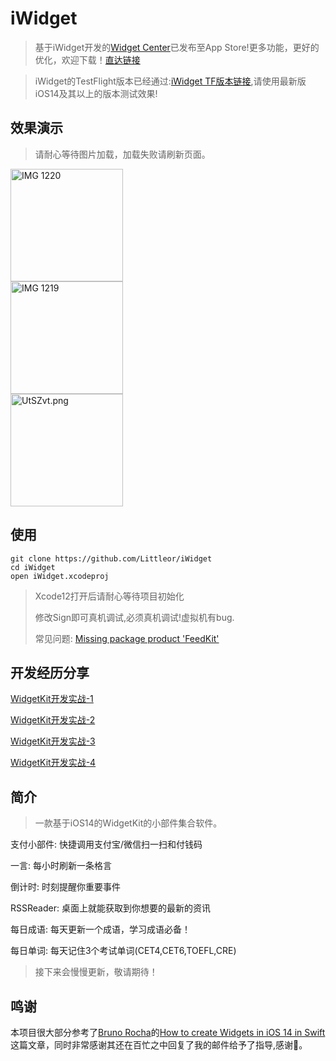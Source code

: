 #  iWidget

> 基于iWidget开发的[Widget Center](https://apps.apple.com/cn/app/id1522986813)已发布至App Store!更多功能，更好的优化，欢迎下载！[直达链接](https://apps.apple.com/cn/app/id1522986813)

> iWidget的TestFlight版本已经通过:[iWidget TF版本链接](https://testflight.apple.com/join/fQTPHyyx),请使用最新版iOS14及其以上的版本测试效果!

## 效果演示
> 请耐心等待图片加载，加载失败请刷新页面。


<div style="display:flex;flex-direction:column;flex-wrap: nowrap;">
<!--<img width="40%" src="https://s1.ax1x.com/2020/06/27/N66AAO.gif" alt="Demo.gif" border="0" />-->
<img width="180px" src="https://s1.ax1x.com/2020/07/08/UELwGT.png" alt="IMG 1220" border="0">
<img width="180px" src="https://s1.ax1x.com/2020/07/08/UEL0RU.png" alt="IMG 1219" border="0">
<img width="180px" src="https://s1.ax1x.com/2020/07/13/UtSZvt.png" alt="UtSZvt.png" border="0" />
</div>


## 使用

```
git clone https://github.com/Littleor/iWidget
cd iWidget
open iWidget.xcodeproj
```
> Xcode12打开后请耐心等待项目初始化
> 
> 修改Sign即可真机调试,必须真机调试!虚拟机有bug.
> 
> 常见问题: [Missing package product 'FeedKit'](https://github.com/Littleor/iWidget/issues/1)

## 开发经历分享

[WidgetKit开发实战-1](https://juejin.im/post/5ef41fd86fb9a07ea10bb8ec)

[WidgetKit开发实战-2](https://juejin.im/post/5ef72ebbf265da22ec607196)

[WidgetKit开发实战-3](https://juejin.im/post/5ef789b0f265da22fc253d2b)

[WidgetKit开发实战-4](https://juejin.im/post/5f02eaef5188252e955a5bdd)

## 简介
> 一款基于iOS14的WidgetKit的小部件集合软件。

支付小部件: 快捷调用支付宝/微信扫一扫和付钱码

一言: 每小时刷新一条格言 

倒计时: 时刻提醒你重要事件

RSSReader: 桌面上就能获取到你想要的最新的资讯

每日成语: 每天更新一个成语，学习成语必备！

每日单词: 每天记住3个考试单词(CET4,CET6,TOEFL,CRE)

> 接下来会慢慢更新，敬请期待！

## 鸣谢 
本项目很大部分参考了[Bruno Rocha](https://github.com/rockbruno)的[How to create Widgets in iOS 14 in Swift](https://swiftrocks.com/ios-14-widget-tutorial-mini-apps)这篇文章，同时非常感谢其还在百忙之中回复了我的邮件给予了指导,感谢🙏。
